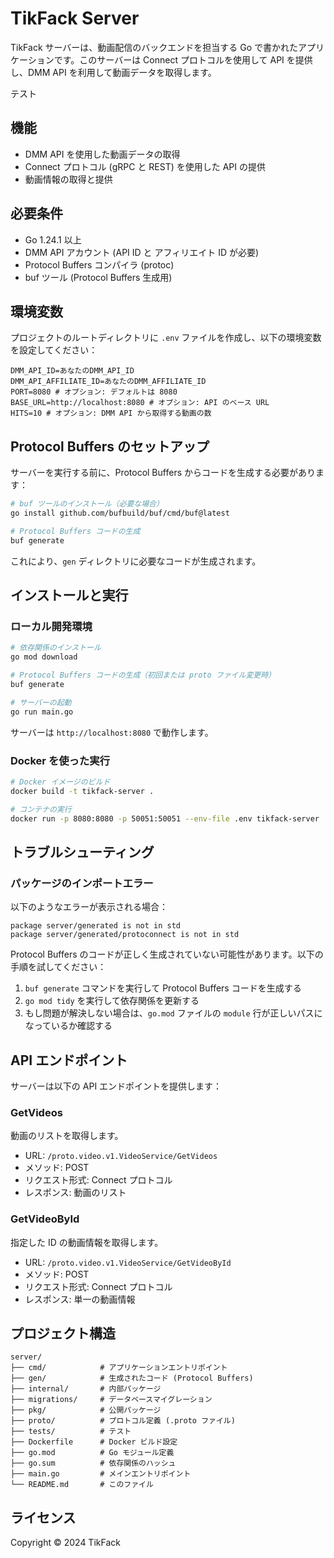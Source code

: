 # TikFack Server

TikFack サーバーは、動画配信のバックエンドを担当する Go で書かれたアプリケーションです。このサーバーは Connect プロトコルを使用して API を提供し、DMM API を利用して動画データを取得します。

テスト

## 機能

- DMM API を使用した動画データの取得
- Connect プロトコル (gRPC と REST) を使用した API の提供
- 動画情報の取得と提供

## 必要条件

- Go 1.24.1 以上
- DMM API アカウント (API ID と アフィリエイト ID が必要)
- Protocol Buffers コンパイラ (protoc)
- buf ツール (Protocol Buffers 生成用)

## 環境変数

プロジェクトのルートディレクトリに `.env` ファイルを作成し、以下の環境変数を設定してください：

```
DMM_API_ID=あなたのDMM_API_ID
DMM_API_AFFILIATE_ID=あなたのDMM_AFFILIATE_ID
PORT=8080 # オプション: デフォルトは 8080
BASE_URL=http://localhost:8080 # オプション: API のベース URL
HITS=10 # オプション: DMM API から取得する動画の数
```

## Protocol Buffers のセットアップ

サーバーを実行する前に、Protocol Buffers からコードを生成する必要があります：

```bash
# buf ツールのインストール（必要な場合）
go install github.com/bufbuild/buf/cmd/buf@latest

# Protocol Buffers コードの生成
buf generate
```

これにより、`gen` ディレクトリに必要なコードが生成されます。

## インストールと実行

### ローカル開発環境

```bash
# 依存関係のインストール
go mod download

# Protocol Buffers コードの生成（初回または proto ファイル変更時）
buf generate

# サーバーの起動
go run main.go
```

サーバーは `http://localhost:8080` で動作します。

### Docker を使った実行

```bash
# Docker イメージのビルド
docker build -t tikfack-server .

# コンテナの実行
docker run -p 8080:8080 -p 50051:50051 --env-file .env tikfack-server
```

## トラブルシューティング

### パッケージのインポートエラー

以下のようなエラーが表示される場合：

```
package server/generated is not in std
package server/generated/protoconnect is not in std
```

Protocol Buffers のコードが正しく生成されていない可能性があります。以下の手順を試してください：

1. `buf generate` コマンドを実行して Protocol Buffers コードを生成する
2. `go mod tidy` を実行して依存関係を更新する
3. もし問題が解決しない場合は、`go.mod` ファイルの `module` 行が正しいパスになっているか確認する

## API エンドポイント

サーバーは以下の API エンドポイントを提供します：

### GetVideos

動画のリストを取得します。

- URL: `/proto.video.v1.VideoService/GetVideos`
- メソッド: POST
- リクエスト形式: Connect プロトコル
- レスポンス: 動画のリスト

### GetVideoById

指定した ID の動画情報を取得します。

- URL: `/proto.video.v1.VideoService/GetVideoById`
- メソッド: POST
- リクエスト形式: Connect プロトコル
- レスポンス: 単一の動画情報

## プロジェクト構造

```
server/
├── cmd/            # アプリケーションエントリポイント
├── gen/            # 生成されたコード (Protocol Buffers)
├── internal/       # 内部パッケージ
├── migrations/     # データベースマイグレーション
├── pkg/            # 公開パッケージ
├── proto/          # プロトコル定義 (.proto ファイル)
├── tests/          # テスト
├── Dockerfile      # Docker ビルド設定
├── go.mod          # Go モジュール定義
├── go.sum          # 依存関係のハッシュ
├── main.go         # メインエントリポイント
└── README.md       # このファイル
```

## ライセンス

Copyright © 2024 TikFack 